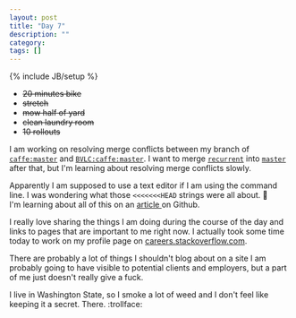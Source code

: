```yaml
---
layout: post
title: "Day 7"
description: ""
category:
tags: []
---
```

{% include JB/setup %}

- ~~20 minutes bike~~
- ~~stretch~~
- ~~mow half of yard~~
- ~~clean laundry room~~
- ~~10 rollouts~~

I am working on resolving merge conflicts between my branch of [`caffe:master`](https://github.com/wgapl/caffe/tree/master) and [`BVLC:caffe:master`](https://github.com/BVLC/caffe/tree/master). I want to merge [`recurrent`](https://github.com/wgapl/caffe/tree/recurrent) into [`master`](https://github.com/wgapl/caffe/tree/master) after that, but I'm learning about resolving merge conflicts slowly.

Apparently I am supposed to use a text editor if I am using the command line. I was wondering what those `<<<<<<<HEAD` strings were all about. :grimacing:  
I'm learning about all of this on an  [article ](https://help.github.com/articles/resolving-a-merge-conflict-from-the-command-line/) on Github.

I really love sharing the things I am doing during the course of the day and links to pages that are important to me right now. I actually took some time today to work on my profile page on [careers.stackoverflow.com](https://careers.stackoverflow.com/optical_anathema).

There are probably a lot of things I shouldn't blog about on a site I am probably going to have visible to potential clients and employers, but a part of me just doesn't really give a fuck.

I live in Washington State, so I smoke a lot of weed and I don't feel like keeping it a secret. There. :trollface:
